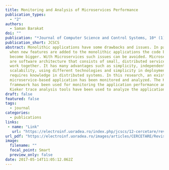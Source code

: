 ```yaml
---
title: Monitoring and Analysis of Microservices Performance
publication_types:
  - "2"
authors:
  - Saman Barakat
doi: ""
publication: "*Journal of Computer Science and Control Systems, 10* (1)"
publication_short: JCSCS
abstract: Monolithic applications have some drawbacks and issues. In particular,
  when new features are added to the monolithic applications the code bases
  become bigger. With Microservices such issues can be avoided. Microservices
  are software architecture that consists of small, distributed services that
  work together. It has many advantages such as simplicity, independent service
  scalability, using different technologies and simplicity in deployment, but
  requires knowledge in distributed systems. In this research, an existing
  microservice-based application has been monitored and analyzed. The Kieker
  framework has been used for monitoring the application performance and the
  Kieker trace analysis tools have been used to analyze the application
draft: false
featured: false
tags:
  - journal
categories:
  - publications
links:
 - name: "Link"
   url: "https://electroinf.uoradea.ro/index.php/jcscs/12-cercetare/reviste/jcscs/195-1st-issue-vol-10-nr-1.html"
url_pdf: "https://electroinf.uoradea.ro/images/articles/CERCETARE/Reviste/JCSCS/JCSC_V10_N1_may2017/JCSCS%20Vol%2010%20No%201%20May%202017%20Saman.pdf"
image:
  filename: ""
  focal_point: Smart
  preview_only: false
date: 2017-05-14T11:05:12.062Z
---
```

